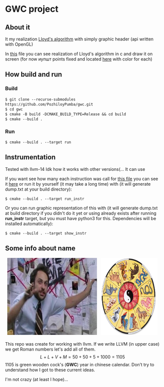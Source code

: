 # GWC project

## About it
It my realization [Lloyd's algorithm](https://en.wikipedia.org/wiki/Lloyd%27s_algorithm) with simply graphic header (api written with OpenGL)

In [this](./cppSample/fakeMain.cpp) file you can see realization of Lloyd's algorithm in c and draw it on screen (for now иупшт points fixed and located [here](./cppSample/src.h) with color for each)

## How build and run
### Build
```
$ git clone --recurse-submodules https://github.com/PozhiloyPumba/gwc.git
$ cd gwc
$ cmake -B build -DCMAKE_BUILD_TYPE=Release && cd build
$ cmake --build .
```
### Run
```
$ cmake --build . --target run
```
## Instrumentation
Tested with llvm-14 Idk how it works with other versions(... It can use 

If you want see how many each instruction was call for [this file](cppSample/fakeMain.cpp) you can see it [here](llvmInstrumentalPass/profiling) or run it by yourself (it may take a long time) with (it will generate dump.txt at your build directory):
```
$ cmake --build . --target run_instr
```
Or you can run graphic representation of this with (it will generate dump.txt at build directory if you didn't do it yet or using already exists after running **run_instr** target, but you must have python3 for this. Dependencies will be installed automatically): 
```
$ cmake --build . --target show_instr
```

## Some info about name

<table border="0"><tr>
    <td style="border-style: hidden;"> <img src="pics/name_explanation.jpg" height="250" title="some funny picture was here((("> </td>
    <td style="border-style: hidden;"> <img src="pics/calendar.jpg" height="250" title="some funny picture was here((("> </td>
</tr></table>


This repo was create for working with llvm. If we write LLVM (in upper case) we get Roman numbers let's add all of them.
$$L + L + V + M = 50 + 50 + 5 + 1000 = 1105$$
1105 is green wooden cock's (**GWC**) year in chinese calendar. Don’t try to understand how I got to these current ideas.

I'm not crazy (at least I hope)...
